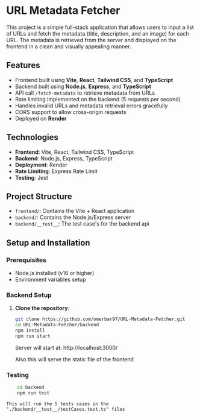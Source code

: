 # URL Metadata Fetcher

This project is a simple full-stack application that allows users to input a list of URLs and fetch the metadata (title, description, and an image) for each URL. The metadata is retrieved from the server and displayed on the frontend in a clean and visually appealing manner.

## Features

- Frontend built using **Vite**, **React**, **Tailwind CSS**, and **TypeScript**
- Backend built using **Node.js**, **Express**, and **TypeScript**
- API call `/fetch-metadata` to retrieve metadata from URLs
- Rate limiting implemented on the backend (5 requests per second)
- Handles invalid URLs and metadata retrieval errors gracefully
- CORS support to allow cross-origin requests
- Deployed on **Render**

## Technologies

- **Frontend**: Vite, React, Tailwind CSS, TypeScript
- **Backend**: Node.js, Express, TypeScript
- **Deployment**: Render
- **Rate Limiting**: Express Rate Limit
- **Testing**: Jest

## Project Structure

- `frontend/`: Contains the Vite + React application
- `backend/`: Contains the Node.js/Express server
- `backend/__test__`: The test case's for the backend api

## Setup and Installation

### Prerequisites

- Node.js installed (v16 or higher)
- Environment variables setup

### Backend Setup

1. **Clone the repository**:
   ```bash
   git clone https://github.com/omerbar97/URL-Metadata-Fetcher.git
   cd URL-Metadata-Fetcher/backend
   npm install
   npm run start
   ```
   Server will start at: http://localhost:3000/
   
   Also this will serve the static file of the frontend


### Testing
```bash
    cd backend
    npm run test
```
    This will run the 5 tests cases in the "./backend/__test__/testCases.test.ts" files